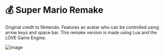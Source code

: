 # 💰 Super Mario Remake

Original credit to Nintendo. Features an avatar who can be controlled using arrow keys and space bar. This remake version is made using Lua and the LOVE Game Engine.

![image](https://user-images.githubusercontent.com/63011927/172709974-ab88b5e6-f9c2-4eca-a250-ec2e5f5b4da6.png)
